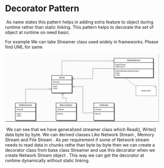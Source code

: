 <h1>Decorator Pattern </h1>

​					As name states this pattern helps in adding extra feature to object during runtime rather than static linking. This pattern helps to decorate the set of object at runtime on need basic.

For example We can take Streamer class used widely in frameworks. Please find UML for same

<img src="Images\DecoratorPattern.PNG" style="zoom:80%;" />



​	We can see that we have generalized streamer class which Read(), Write() data byte by byte. We can derived classes Like Network Stream , Memory Stream and File Stream . As per requirement if some of Network stream needs to read data in chunks rathe than byte by byte then we can create a decorator class from base class Streamer and use this decorator when we create Network Stream object . This way we can get the decorator at runtime dynamically without static linking.
